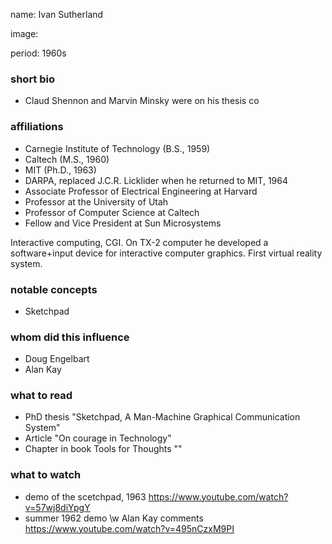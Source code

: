 name: Ivan Sutherland

image:

period: 1960s

### short bio
 - Claud Shennon and Marvin Minsky were on his thesis co

### affiliations
 - Carnegie Institute of Technology (B.S., 1959)
 - Caltech (M.S., 1960)
 - MIT (Ph.D., 1963)
 - DARPA, replaced J.C.R. Licklider when he returned to MIT, 1964
 - Associate Professor of Electrical Engineering at Harvard
 - Professor at the University of Utah
 - Professor of Computer Science at Caltech
 - Fellow and Vice President at Sun Microsystems

Interactive computing, CGI.
On TX-2 computer he developed a software+input device for interactive computer graphics.
First virtual reality system.

### notable concepts
 - Sketchpad

### whom did this influence
 - Doug Engelbart
 - Alan Kay

### what to read
 - PhD thesis "Sketchpad, A Man-Machine Graphical Communication System"
 - Article "On courage in Technology"
 - Chapter in book Tools for Thoughts ""

### what to watch
 - demo of the scetchpad, 1963 https://www.youtube.com/watch?v=57wj8diYpgY
 - summer 1962 demo \w Alan Kay comments https://www.youtube.com/watch?v=495nCzxM9PI

